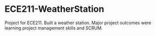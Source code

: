 # ECE211-WeatherStation
Project for ECE211. Built a weather station. Major project outcomes were learning project management skills and SCRUM.
